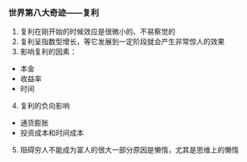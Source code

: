 ### 世界第八大奇迹——复利

1. 复利在刚开始的时候效应是很微小的、不易察觉的
2. 复利呈指数型增长，等它发展到一定阶段就会产生非常惊人的效果
3. 影响复利的因素：
- 本金
- 收益率
- 时间
4. 复利的负向影响
- 通货膨胀
- 投资成本和时间成本
5. 阻碍穷人不能成为富人的很大一部分原因是懒惰，尤其是思维上的懒惰